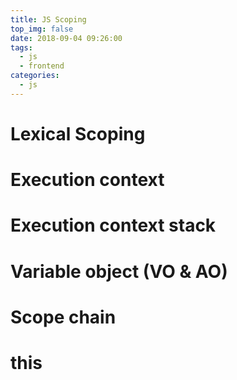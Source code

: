 ```yaml
---
title: JS Scoping
top_img: false
date: 2018-09-04 09:26:00
tags:
  - js
  - frontend
categories:
  - js
---
```


# Lexical Scoping

# Execution context

# Execution context stack

# Variable object (VO & AO)

# Scope chain

# this